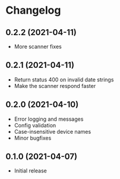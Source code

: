 Changelog
=========

0.2.2 (2021-04-11)
------------------
  * More scanner fixes

0.2.1 (2021-04-11)
------------------
  * Return status 400 on invalid date strings
  * Make the scanner respond faster

0.2.0 (2021-04-10)
------------------    
   * Error logging and messages
   * Config validation
   * Case-insensitive device names
   * Minor bugfixes
  
0.1.0 (2021-04-07)
------------------
  * Initial release
